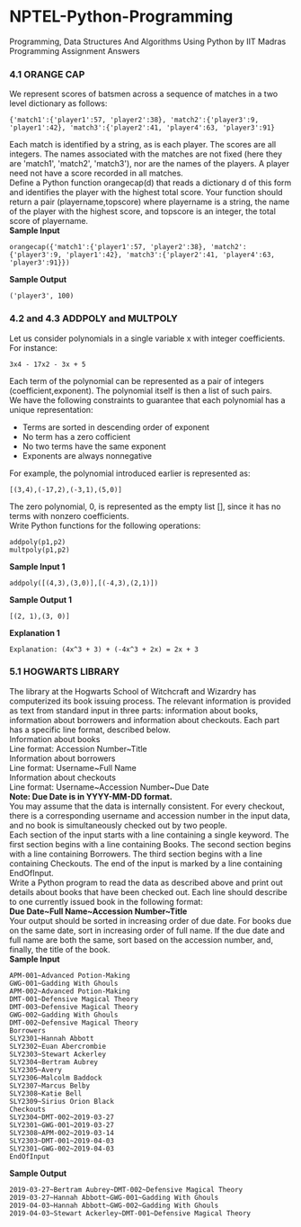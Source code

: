 # NPTEL-Python-Programming
Programming, Data Structures And Algorithms Using Python by IIT Madras Programming Assignment Answers
### 4.1 ORANGE CAP
We represent scores of batsmen across a sequence of matches in a two level dictionary as follows:
```
{'match1':{'player1':57, 'player2':38}, 'match2':{'player3':9, 'player1':42}, 'match3':{'player2':41, 'player4':63, 'player3':91}
```  
Each match is identified by a string, as is each player. The scores are all integers. The names associated with the matches are not fixed (here they are 'match1', 'match2', 'match3'), nor are the names of the players. A player need not have a score recorded in all matches.  
Define a Python function orangecap(d) that reads a dictionary d of this form and identifies the player with the highest total score. Your function should return a pair (playername,topscore) where playername is a string, the name of the player with the highest score, and topscore is an integer, the total score of playername.  
**Sample Input**
```
orangecap({'match1':{'player1':57, 'player2':38}, 'match2':{'player3':9, 'player1':42}, 'match3':{'player2':41, 'player4':63, 'player3':91}})
```
**Sample Output**
```
('player3', 100)
```  
### 4.2 and 4.3 ADDPOLY and MULTPOLY
Let us consider polynomials in a single variable x with integer coefficients. For instance:
```
3x4 - 17x2 - 3x + 5
```
Each term of the polynomial can be represented as a pair of integers (coefficient,exponent). The polynomial itself is then a list of such pairs.  
We have the following constraints to guarantee that each polynomial has a unique representation:  
  - Terms are sorted in descending order of exponent
  - No term has a zero cofficient
  - No two terms have the same exponent
  - Exponents are always nonnegative
  
For example, the polynomial introduced earlier is represented as:  
```
[(3,4),(-17,2),(-3,1),(5,0)]
```
The zero polynomial, 0, is represented as the empty list [], since it has no terms with nonzero coefficients.  
Write Python functions for the following operations:
```
addpoly(p1,p2)
multpoly(p1,p2)
```
**Sample Input 1**  
```
addpoly([(4,3),(3,0)],[(-4,3),(2,1)])
```
**Sample Output 1**
```
[(2, 1),(3, 0)]
```
**Explanation 1**
```
Explanation: (4x^3 + 3) + (-4x^3 + 2x) = 2x + 3
```
### 5.1 HOGWARTS LIBRARY
The library at the Hogwarts School of Witchcraft and Wizardry has computerized its book issuing process. The relevant information is provided as text from standard input in three parts: information about books, information about borrowers and information about checkouts. Each part has a specific line format, described below.  
Information about books  
Line format: Accession Number\~Title  
Information about borrowers  
Line format: Username\~Full Name  
Information about checkouts  
Line format: Username\~Accession Number\~Due Date  
**Note: Due Date is in YYYY-MM-DD format.**    
You may assume that the data is internally consistent. For every checkout, there is a corresponding username and accession number in the input data, and no book is simultaneously checked out by two people.  
Each section of the input starts with a line containing a single keyword. The first section begins with a line containing Books. The second section begins with a line containing Borrowers. The third section begins with a line containing Checkouts. The end of the input is marked by a line containing EndOfInput.  
Write a Python program to read the data as described above and print out details about books that have been checked out. Each line should describe to one currently issued book in the following format:  
 **Due Date\~Full Name\~Accession Number\~Title**  
Your output should be sorted in increasing order of due date. For books due on the same date, sort in increasing order of full name. If the due date and full name are both the same, sort based on the accession number, and, finally, the title of the book.  
 **Sample Input**
```Books
APM-001~Advanced Potion-Making
GWG-001~Gadding With Ghouls
APM-002~Advanced Potion-Making
DMT-001~Defensive Magical Theory
DMT-003~Defensive Magical Theory
GWG-002~Gadding With Ghouls
DMT-002~Defensive Magical Theory
Borrowers
SLY2301~Hannah Abbott
SLY2302~Euan Abercrombie
SLY2303~Stewart Ackerley
SLY2304~Bertram Aubrey
SLY2305~Avery
SLY2306~Malcolm Baddock
SLY2307~Marcus Belby
SLY2308~Katie Bell
SLY2309~Sirius Orion Black
Checkouts
SLY2304~DMT-002~2019-03-27
SLY2301~GWG-001~2019-03-27
SLY2308~APM-002~2019-03-14
SLY2303~DMT-001~2019-04-03
SLY2301~GWG-002~2019-04-03
EndOfInput
```
**Sample Output**
```2019-03-14~Katie Bell~APM-002~Advanced Potion-Making
2019-03-27~Bertram Aubrey~DMT-002~Defensive Magical Theory
2019-03-27~Hannah Abbott~GWG-001~Gadding With Ghouls
2019-04-03~Hannah Abbott~GWG-002~Gadding With Ghouls
2019-04-03~Stewart Ackerley~DMT-001~Defensive Magical Theory
```
